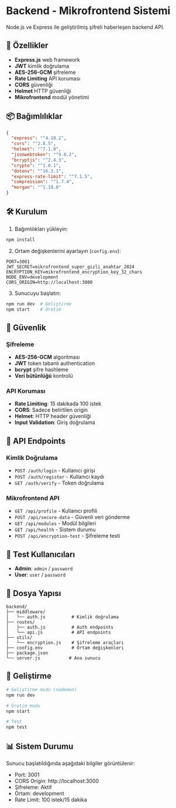# Backend - Mikrofrontend Sistemi

Node.js ve Express ile geliştirilmiş şifreli haberleşen backend API.

## 🚀 Özellikler

- **Express.js** web framework
- **JWT** kimlik doğrulama
- **AES-256-GCM** şifreleme
- **Rate Limiting** API koruması
- **CORS** güvenliği
- **Helmet** HTTP güvenliği
- **Mikrofrontend** modül yönetimi

## 📦 Bağımlılıklar

```json
{
  "express": "^4.18.2",
  "cors": "^2.8.5",
  "helmet": "^7.1.0",
  "jsonwebtoken": "^9.0.2",
  "bcryptjs": "^2.4.3",
  "crypto": "^1.0.1",
  "dotenv": "^16.3.1",
  "express-rate-limit": "^7.1.5",
  "compression": "^1.7.4",
  "morgan": "^1.10.0"
}
```

## 🛠️ Kurulum

1. Bağımlılıkları yükleyin:

```bash
npm install
```

2. Ortam değişkenlerini ayarlayın (`config.env`):

```env
PORT=3001
JWT_SECRET=mikrofrontend_super_gizli_anahtar_2024
ENCRYPTION_KEY=mikrofrontend_encryption_key_32_chars
NODE_ENV=development
CORS_ORIGIN=http://localhost:3000
```

3. Sunucuyu başlatın:

```bash
npm run dev  # Geliştirme
npm start    # Üretim
```

## 🔐 Güvenlik

### Şifreleme

- **AES-256-GCM** algoritması
- **JWT** token tabanlı authentication
- **bcrypt** şifre hashleme
- **Veri bütünlüğü** kontrolü

### API Koruması

- **Rate Limiting**: 15 dakikada 100 istek
- **CORS**: Sadece belirtilen origin
- **Helmet**: HTTP header güvenliği
- **Input Validation**: Giriş doğrulama

## 📡 API Endpoints

### Kimlik Doğrulama

- `POST /auth/login` - Kullanıcı girişi
- `POST /auth/register` - Kullanıcı kaydı
- `GET /auth/verify` - Token doğrulama

### Mikrofrontend API

- `GET /api/profile` - Kullanıcı profili
- `POST /api/secure-data` - Güvenli veri gönderme
- `GET /api/modules` - Modül bilgileri
- `GET /api/health` - Sistem durumu
- `POST /api/encryption-test` - Şifreleme testi

## 🧪 Test Kullanıcıları

- **Admin**: `admin` / `password`
- **User**: `user` / `password`

## 📁 Dosya Yapısı

```
backend/
├── middleware/
│   └── auth.js          # Kimlik doğrulama
├── routes/
│   ├── auth.js          # Auth endpoints
│   └── api.js           # API endpoints
├── utils/
│   └── encryption.js    # Şifreleme araçları
├── config.env           # Ortam değişkenleri
├── package.json
└── server.js           # Ana sunucu
```

## 🔧 Geliştirme

```bash
# Geliştirme modu (nodemon)
npm run dev

# Üretim modu
npm start

# Test
npm test
```

## 📊 Sistem Durumu

Sunucu başlatıldığında aşağıdaki bilgiler görüntülenir:

- Port: 3001
- CORS Origin: http://localhost:3000
- Şifreleme: Aktif
- Ortam: development
- Rate Limit: 100 istek/15 dakika
